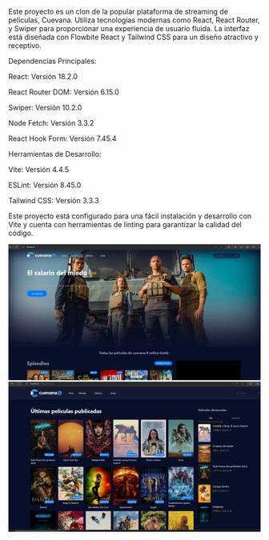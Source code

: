 Este proyecto es un clon de la popular plataforma de streaming de películas, Cuevana. Utiliza tecnologías modernas como React, React Router, y Swiper para proporcionar una experiencia de usuario fluida. La interfaz está diseñada con Flowbite React y Tailwind CSS para un diseño atractivo y receptivo.

Dependencias Principales:

React: Versión 18.2.0

React Router DOM: Versión 6.15.0

Swiper: Versión 10.2.0

Node Fetch: Versión 3.3.2

React Hook Form: Versión 7.45.4

Herramientas de Desarrollo:

Vite: Versión 4.4.5

ESLint: Versión 8.45.0

Tailwind CSS: Versión 3.3.3


Este proyecto está configurado para una fácil instalación y desarrollo con Vite y cuenta con herramientas de linting para garantizar la calidad del código.

![Captura de Pantalla](https://github.com/bytesjotaeme/Cloen-enReact/blob/main/preview1.PNG)
![Captura de Pantalla](https://github.com/bytesjotaeme/Cloen-enReact/blob/main/preview2.PNG)

